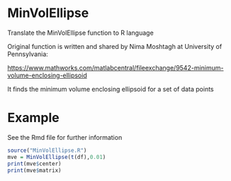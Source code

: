 # MinVolEllipse
Translate the MinVolEllipse function to R language

Original function is written and shared by Nima Moshtagh at University of Pennsylvania:

https://www.mathworks.com/matlabcentral/fileexchange/9542-minimum-volume-enclosing-ellipsoid

It finds the minimum volume enclosing ellipsoid for a set of data points

# Example

See the Rmd file for further information

```r
source("MinVolEllipse.R")
mve = MinVolEllipse(t(df),0.01)
print(mve$center)
print(mve$matrix)
```
